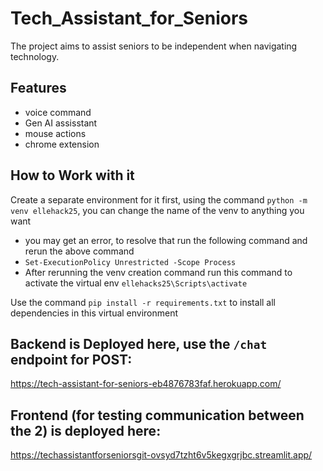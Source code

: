 # Tech_Assistant_for_Seniors
The project aims to assist seniors to be independent when navigating technology. 
## Features
- voice command
- Gen AI assisstant
- mouse actions
- chrome extension
## How to Work with it
Create a separate environment for it first, using the command `python -m venv ellehack25`, you can change the name of the venv to anything you want
- you may get an error, to resolve that run the following command and rerun the above command
- `Set-ExecutionPolicy Unrestricted -Scope Process`
- After rerunning the venv creation command run this command to activate the virtual env `ellehacks25\Scripts\activate`

Use the command `pip install -r requirements.txt` to install all dependencies in this virtual environment
## Backend is Deployed here, use the `/chat` endpoint for POST:
https://tech-assistant-for-seniors-eb4876783faf.herokuapp.com/
## Frontend (for testing communication between the 2) is deployed here:
https://techassistantforseniorsgit-ovsyd7tzht6v5kegxgrjbc.streamlit.app/
